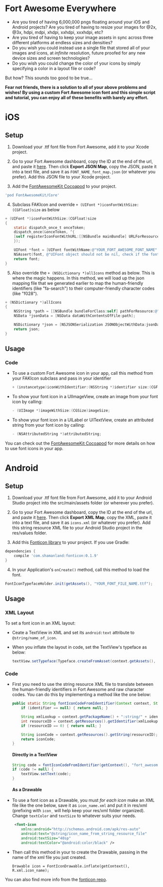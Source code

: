 # Fort Awesome Everywhere

* Are you tired of having 6,000,000 pngs floating around your iOS and Android projects? Are you tired of having to resize your images for @2x, @3x, hdpi, mdpi, xhdpi, xxhdpi, xxxhdpi, etc?
* Are you tired of having to keep your image assets in sync across three different platforms at endless sizes and densities?
* Do you wish you could instead use a single file that stored all of your images and icons, at _infinite_ resolution, future proofed for any new device sizes and screen technologies?
* Do you wish you could change the color of your icons by simply specifying a color in a layout file or code?

But how? This sounds too good to be true...

**Fear not friends, there is a solution to all of your above problems and wishes! By using a custom Fort Awesome icon font and this simple script and tutorial, you can enjoy all of these benefits with barely any effort.**

# iOS

## Setup 

1) Download your .ttf font file from Fort Awesome, add it to your Xcode project.


2) Go to your Fort Awesome dashboard, copy the ID at the end of the url, and paste it [here](https://knotlabs.github.io/fort-awesome-everywhere/). 
Then click **Export JSON Map**, copy the JSON, paste it into a text file, and save it as ```FONT_NAME_font_map.json``` (or whatever you prefer). 
Add this JSON file to your Xcode project.


3) Add the [FontAwesomeKit Cocoapod](https://github.com/PrideChung/FontAwesomeKit) to your project.

```ruby
'pod FontAwesomeKit/Core'
```


4) Subclass FAKIcon and override ```+ (UIFont *)iconFontWithSize:(CGFloat)size``` as below

```objective-c
+ (UIFont *)iconFontWithSize:(CGFloat)size
{
    static dispatch_once_t onceToken;
    dispatch_once(&onceToken, ^{
    [self registerIconFontWithURL:[[NSBundle mainBundle] URLForResource:@"YOUR_FONT_FILE_NAME" withExtension:@"ttf"]];
    });

    UIFont *font = [UIFont fontWithName:@"YOUR_FORT_AWESOME_FONT_NAME" size:size];
    NSAssert(font, @"UIFont object should not be nil, check if the font file is added to the application bundle and you're using the correct font name.");
    return font;
}
```

5) Also override the ```+ (NSDictionary *)allIcons``` method as below. This is where the magic happens. In this method, we will load up the json mapping file that we generated earlier to map the human-friendly identifiers (like "fa-search") to their computer-friendly character codes (like "f028").


```objective-c
+ (NSDictionary *)allIcons
{
    NSString *path = [[NSBundle bundleForClass:self] pathForResource:@"FONT_NAME_font_map" ofType:@"json"];
    NSData *jsonData = [NSData dataWithContentsOfFile:path];

    NSDictionary *json = [NSJSONSerialization JSONObjectWithData:jsonData options:NSJSONReadingAllowFragments error:nil];
    return json;
}
```

## Usage

### Code

- To use a custom Fort Awesome icon in your app, call this method from your FAKIcon subclass and pass in your identifier
    ```objective-c
    + (instancetype)iconWithIdentifier:(NSString *)identifier size:(CGFloat)size error:(NSError **)error;
    ```

- To show your font icon in a UIImageView, create an image from your font icon by calling:
    ```objective-c
    - (UIImage *)imageWithSize:(CGSize)imageSize;
    ```
- To show your font icon in a UILabel or UITextView, create an attributed string from your font icon by calling:

    ```objective-c
    - (NSAttributedString *)attributedString;
    ```

You can check out the [FontAwesomeKit Cocoapod](https://github.com/PrideChung/FontAwesomeKit) for more details on how to use font icons in your app. 

# Android

## Setup 

1) Download your .ttf font file from Fort Awesome, add it to your Android Studio project into the src/main/assets folder (or wherever you prefer).


2) Go to your Fort Awesome dashboard, copy the ID at the end of the url, and paste it [here](https://knotlabs.github.io/fort-awesome-everywhere/). 
Then click **Export XML Map**, copy the XML, paste it into a text file, and save it as ```icons.xml``` (or whatever you prefer). 
Add this string resource XML file to your Android Studio project in the res/values folder.


3) Add this [Fonticon library](https://github.com/shamanland/fonticon) to your project. If you use Gradle:
```groovy
dependencies {
    compile 'com.shamanland:fonticon:0.1.9'
}
```

4) In your Application's ```onCreate()``` method, call this method to load the font. 
```java 
FontIconTypefaceHolder.init(getAssets(), "YOUR_FONT_FILE_NAME.ttf");
```

## Usage

### XML Layout
To set a font icon in an XML layout: 

- Ceate a TextView in XML and set its ```android:text``` attribute to ```@string/name_of_icon```.

- When you inflate the layout in code, set the TextView's typeface as below:

     ```java
    textView.setTypeface(Typeface.createFromAsset(context.getAssets(), "YOUR_FONT_FILE_NAME.ttf"));
    ```
### Code

- First you need to use the string resource XML file to translate between the human-friendly identifiers in Fort Awesome and raw character codes. You can do this by implementing a method like the one below: 

    ```java
    public static String fontIconCodeFromIdentifier(Context context, String identifier) {
        if (identifier == null) { return null; }

        String xmlLookup = context.getPackageName() + ":string/" + identifier;
        int resourceID = context.getResources().getIdentifier(xmlLookup, null, null);
        if (resourceID == 0) { return null; }

        String iconCode = context.getResources().getString(resourceID);
        return iconCode;
    }
     ```
    #### Directly in a TextView
    ```java
    String code = fontIconCodeFromIdentifier(getContext(), "fort_awesome_identifier");
    if (code != null) {
        textView.setText(code);
    }
    ```

    #### As a Drawable
    
- To use a font icon as a Drawable, you must _for each icon_ make an XML file like the one below, save it as ```icon_name.xml``` and put it in res/xml (prefixing with ```icon_``` will help keep your res/xml folder organized). Change ```textColor``` and ```textSize``` to whatever suits your needs. 

    ```xml
     <font-icon
        xmlns:android="http://schemas.android.com/apk/res-auto"
        android:text="@string/icon_name_from_string_resource_file"
        android:textSize="40sp"
        android:textColor="@android:color/black" />
    ```

- Then call this method in your to create the Drawable, passing in the name of the xml file you just created. 
    
    ```android
    Drawable icon = FontIconDrawable.inflate(getContext(), R.xml.icon_name);
    ```
You can also find more info from the [fonticon repo](https://github.com/shamanland/fonticon#usage).
